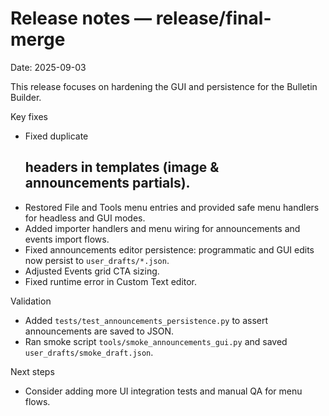 # Release notes — release/final-merge

Date: 2025-09-03

This release focuses on hardening the GUI and persistence for the Bulletin Builder.

Key fixes
- Fixed duplicate <h2> headers in templates (image & announcements partials).
- Restored File and Tools menu entries and provided safe menu handlers for headless and GUI modes.
- Added importer handlers and menu wiring for announcements and events import flows.
- Fixed announcements editor persistence: programmatic and GUI edits now persist to `user_drafts/*.json`.
- Adjusted Events grid CTA sizing.
- Fixed runtime error in Custom Text editor.

Validation
- Added `tests/test_announcements_persistence.py` to assert announcements are saved to JSON.
- Ran smoke script `tools/smoke_announcements_gui.py` and saved `user_drafts/smoke_draft.json`.

Next steps
- Consider adding more UI integration tests and manual QA for menu flows.
